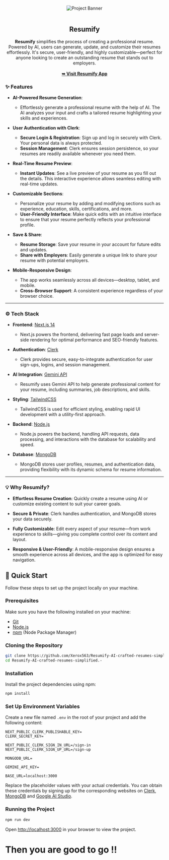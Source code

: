 <div align="center">
  <br />
    <img src="https://i.postimg.cc/9QtLC6R6/Screenshot-2024-11-08-001254.png" alt="Project Banner">
  <br />
  <br />


  <h2 align="center">Resumify</h2>

  <div align="center">
     <b>Resumify</b> simplifies the process of creating a professional resume. Powered by AI, users can generate, update, and customize their resumes effortlessly. It's secure, user-friendly, and highly customizable—perfect for anyone looking to create an outstanding resume that stands out to employers.
  </div>
  <br />
  <a href="https://resumify-by-amit.vercel.app/"><strong>➥ Visit Resumify App</strong></a>
</div>

### ✨ **Features**

- **AI-Powered Resume Generation**:
  - Effortlessly generate a professional resume with the help of AI. The AI analyzes your input and crafts a tailored resume highlighting your skills and experiences.

- **User Authentication with Clerk**:
  - **Secure Login & Registration**: Sign up and log in securely with Clerk. Your personal data is always protected.
  - **Session Management**: Clerk ensures session persistence, so your resumes are readily available whenever you need them.

- **Real-Time Resume Preview**:
  - **Instant Updates**: See a live preview of your resume as you fill out the details. This interactive experience allows seamless editing with real-time updates.

- **Customizable Sections**:
  - Personalize your resume by adding and modifying sections such as experience, education, skills, certifications, and more.
  - **User-Friendly Interface**: Make quick edits with an intuitive interface to ensure that your resume perfectly reflects your professional profile.

- **Save & Share**:
  - **Resume Storage**: Save your resume in your account for future edits and updates.
  - **Share with Employers**: Easily generate a unique link to share your resume with potential employers.

- **Mobile-Responsive Design**:
  - The app works seamlessly across all devices—desktop, tablet, and mobile.
  - **Cross-Browser Support**: A consistent experience regardless of your browser choice.

---

### ⚙️ **Tech Stack**

- **Frontend**: [Next.js 14](https://nextjs.org/)
  - Next.js powers the frontend, delivering fast page loads and server-side rendering for optimal performance and SEO-friendly features.

- **Authentication**: [Clerk](https://clerk.dev/)
  - Clerk provides secure, easy-to-integrate authentication for user sign-ups, logins, and session management.

- **AI Integration**: [Gemini API](https://www.gemini.com/)
  - Resumify uses Gemini API to help generate professional content for your resume, including summaries, job descriptions, and skills.

- **Styling**: [TailwindCSS](https://tailwindcss.com/)
  - TailwindCSS is used for efficient styling, enabling rapid UI development with a utility-first approach.

- **Backend**: [Node.js](https://nodejs.org/)
  - Node.js powers the backend, handling API requests, data processing, and interactions with the database for scalability and speed.

- **Database**: [MongoDB](https://www.mongodb.com/)
  - MongoDB stores user profiles, resumes, and authentication data, providing flexibility with its dynamic schema for resume information.

---

### 💡 **Why Resumify?**

- **Effortless Resume Creation**: Quickly create a resume using AI or customize existing content to suit your career goals.
  
- **Secure & Private**: Clerk handles authentication, and MongoDB stores your data securely.

- **Fully Customizable**: Edit every aspect of your resume—from work experience to skills—giving you complete control over its content and layout.

- **Responsive & User-Friendly**: A mobile-responsive design ensures a smooth experience across all devices, and the app is optimized for easy navigation.


## <a name="quick-start">🚀 Quick Start</a>

Follow these steps to set up the project locally on your machine.

### Prerequisites

Make sure you have the following installed on your machine:

- [Git](https://git-scm.com/)
- [Node.js](https://nodejs.org/en)
- [npm](https://www.npmjs.com/) (Node Package Manager)

### Cloning the Repository

```bash
git clone https://github.com/Xerox563/Resumify-AI-crafted-resumes-simplified.-.git
cd Resumify-AI-crafted-resumes-simplified.-
```

### Installation

Install the project dependencies using npm:

```bash
npm install
```

### Set Up Environment Variables

Create a new file named `.env` in the root of your project and add the following content:

```env
NEXT_PUBLIC_CLERK_PUBLISHABLE_KEY=
CLERK_SECRET_KEY=

NEXT_PUBLIC_CLERK_SIGN_IN_URL=/sign-in
NEXT_PUBLIC_CLERK_SIGN_UP_URL=/sign-up

MONGODB_URL=

GEMINI_API_KEY=

BASE_URL=localhost:3000
```

Replace the placeholder values with your actual credentials. You can obtain these credentials by signing up for the corresponding websites on [Clerk](https://clerk.com/), [MongoDB](https://mongodb.com/) and [Google AI Studio](https://aistudio.google.com/app/apikey).

### Running the Project

```bash
npm run dev
```

Open [http://localhost:3000](http://localhost:3000) in your browser to view the project.
# Then you are good to go !!
